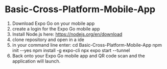 # Basic-Cross-Platform-Mobile-App

1. Download Expo Go on your mobile app
2. create a login for the Expo Go mobile app
3. Install Node.js here: https://nodejs.org/en/download
4. clone repository and open in a ide
5. in your command line enter:
    cd Basic-Cross-Platform-Mobile-App
    npm init --yes
    npm install -g expo-cli
    npx expo start --tunnel
6. Back onto your Expo Go mobile app and QR code scan and the application will launch.
